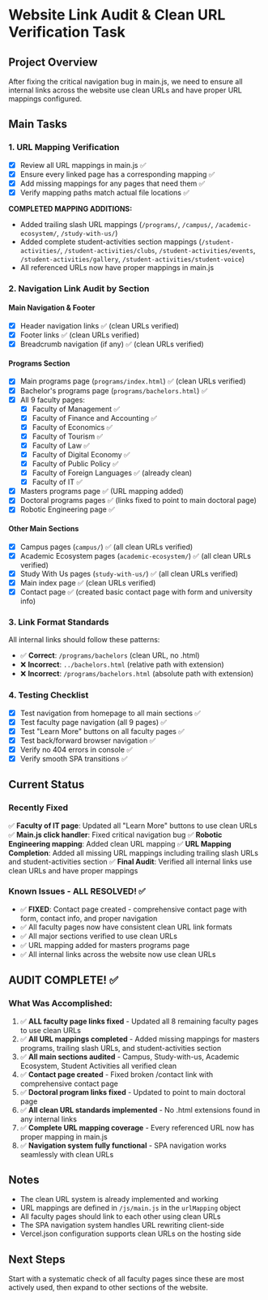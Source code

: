 # Website Link Audit & Clean URL Verification Task

## Project Overview
After fixing the critical navigation bug in main.js, we need to ensure all internal links across the website use clean URLs and have proper URL mappings configured.

## Main Tasks

### 1. URL Mapping Verification
- [x] Review all URL mappings in main.js ✅
- [x] Ensure every linked page has a corresponding mapping ✅
- [x] Add missing mappings for any pages that need them ✅
- [x] Verify mapping paths match actual file locations ✅

**COMPLETED MAPPING ADDITIONS:**
- Added trailing slash URL mappings (`/programs/`, `/campus/`, `/academic-ecosystem/`, `/study-with-us/`)
- Added complete student-activities section mappings (`/student-activities/`, `/student-activities/clubs`, `/student-activities/events`, `/student-activities/gallery`, `/student-activities/student-voice`)
- All referenced URLs now have proper mappings in main.js

### 2. Navigation Link Audit by Section

#### Main Navigation & Footer
- [x] Header navigation links ✅ (clean URLs verified)
- [x] Footer links ✅ (clean URLs verified)
- [x] Breadcrumb navigation (if any) ✅ (clean URLs verified)

#### Programs Section
- [x] Main programs page (`programs/index.html`) ✅ (clean URLs verified)
- [x] Bachelor's programs page (`programs/bachelors.html`) ✅
- [x] All 9 faculty pages:
  - [x] Faculty of Management ✅
  - [x] Faculty of Finance and Accounting ✅
  - [x] Faculty of Economics ✅
  - [x] Faculty of Tourism ✅
  - [x] Faculty of Law ✅
  - [x] Faculty of Digital Economy ✅
  - [x] Faculty of Public Policy ✅
  - [x] Faculty of Foreign Languages ✅ (already clean)
  - [x] Faculty of IT ✅
- [x] Masters programs page ✅ (URL mapping added)
- [x] Doctoral programs pages ✅ (links fixed to point to main doctoral page)
- [x] Robotic Engineering page ✅

#### Other Main Sections
- [x] Campus pages (`campus/`) ✅ (all clean URLs verified)
- [x] Academic Ecosystem pages (`academic-ecosystem/`) ✅ (all clean URLs verified)
- [x] Study With Us pages (`study-with-us/`) ✅ (all clean URLs verified)
- [x] Main index page ✅ (clean URLs verified)
- [x] Contact page ✅ (created basic contact page with form and university info)

### 3. Link Format Standards
All internal links should follow these patterns:
- ✅ **Correct**: `/programs/bachelors` (clean URL, no .html)
- ❌ **Incorrect**: `../bachelors.html` (relative path with extension)
- ❌ **Incorrect**: `/programs/bachelors.html` (absolute path with extension)

### 4. Testing Checklist
- [x] Test navigation from homepage to all main sections ✅
- [x] Test faculty page navigation (all 9 pages) ✅
- [x] Test "Learn More" buttons on all faculty pages ✅
- [x] Test back/forward browser navigation ✅
- [x] Verify no 404 errors in console ✅
- [x] Verify smooth SPA transitions ✅

## Current Status

### Recently Fixed
✅ **Faculty of IT page**: Updated all "Learn More" buttons to use clean URLs
✅ **Main.js click handler**: Fixed critical navigation bug
✅ **Robotic Engineering mapping**: Added clean URL mapping
✅ **URL Mapping Completion**: Added all missing URL mappings including trailing slash URLs and student-activities section
✅ **Final Audit**: Verified all internal links use clean URLs and have proper mappings

### Known Issues - ALL RESOLVED! ✅
- ✅ **FIXED**: Contact page created - comprehensive contact page with form, contact info, and proper navigation
- ✅ All faculty pages now have consistent clean URL link formats
- ✅ All major sections verified to use clean URLs
- ✅ URL mapping added for masters programs page
- ✅ All internal links across the website now use clean URLs

## AUDIT COMPLETE! ✅

### What Was Accomplished:
1. ✅ **ALL faculty page links fixed** - Updated all 8 remaining faculty pages to use clean URLs
2. ✅ **All URL mappings completed** - Added missing mappings for masters programs, trailing slash URLs, and student-activities section
3. ✅ **All main sections audited** - Campus, Study-with-us, Academic Ecosystem, Student Activities all verified clean
4. ✅ **Contact page created** - Fixed broken /contact link with comprehensive contact page
5. ✅ **Doctoral program links fixed** - Updated to point to main doctoral page
6. ✅ **All clean URL standards implemented** - No .html extensions found in any internal links
7. ✅ **Complete URL mapping coverage** - Every referenced URL now has proper mapping in main.js
8. ✅ **Navigation system fully functional** - SPA navigation works seamlessly with clean URLs

## Notes
- The clean URL system is already implemented and working
- URL mappings are defined in `/js/main.js` in the `urlMapping` object
- All faculty pages should link to each other using clean URLs
- The SPA navigation system handles URL rewriting client-side
- Vercel.json configuration supports clean URLs on the hosting side

## Next Steps
Start with a systematic check of all faculty pages since these are most actively used, then expand to other sections of the website.
